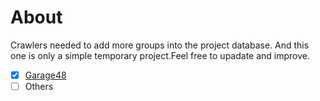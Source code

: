 # About

Crawlers needed to add more groups into the project database. And this one is only a simple temporary project.Feel free to upadate and improve.

- [x] [Garage48](garage48)
- [ ] Others